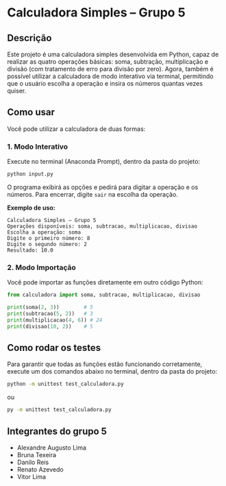 # Calculadora Simples – Grupo 5

## Descrição

Este projeto é uma calculadora simples desenvolvida em Python, capaz de realizar as quatro operações básicas: soma, subtração, multiplicação e divisão (com tratamento de erro para divisão por zero). Agora, também é possível utilizar a calculadora de modo interativo via terminal, permitindo que o usuário escolha a operação e insira os números quantas vezes quiser.

## Como usar

Você pode utilizar a calculadora de duas formas:

### 1. Modo Interativo

Execute no terminal (Anaconda Prompt), dentro da pasta do projeto:

```bash
python input.py
```

O programa exibirá as opções e pedirá para digitar a operação e os números. Para encerrar, digite `sair` na escolha da operação.

**Exemplo de uso:**

```
Calculadora Simples – Grupo 5
Operações disponíveis: soma, subtracao, multiplicacao, divisao
Escolha a operação: soma
Digite o primeiro número: 8
Digite o segundo número: 2
Resultado: 10.0
```

### 2. Modo Importação

Você pode importar as funções diretamente em outro código Python:

```python
from calculadora import soma, subtracao, multiplicacao, divisao

print(soma(2, 3))        # 5
print(subtracao(5, 2))   # 3
print(multiplicacao(4, 6)) # 24
print(divisao(10, 2))    # 5
```

## Como rodar os testes

Para garantir que todas as funções estão funcionando corretamente, execute um dos comandos abaixo no terminal, dentro da pasta do projeto:

```bash
python -m unittest test_calculadora.py
```

ou

```bash
py -m unittest test_calculadora.py
```

## Integrantes do grupo 5

* Alexandre Augusto Lima
* Bruna Texeira
* Danilo Reis
* Renato Azevedo
* Vitor Lima